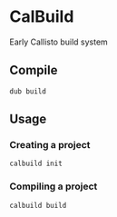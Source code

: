 # CalBuild
Early Callisto build system

## Compile
```
dub build
```

## Usage
### Creating a project
```
calbuild init
```

### Compiling a project
```
calbuild build
```
